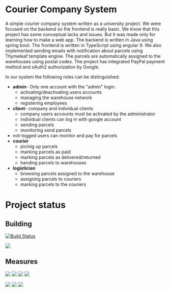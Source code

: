 # Courier Company System
A simple courier company system written as a university project. We were focused on the backend so the frontend is really basic. We know that this project has some conceptual lacks and issues. But it was made only for learning how to make a web app. The backend is written in Java using spring boot. The frontend is written in TypeScript using angular 9. We also implemented sending emails with notification about parcels using Thymeleaf template engine. The parcels are automatically assigned to the warehouses using postal codes. The project has integrated PayPal payment method and oAuth2 authorization by Google.

In our system the following roles can be distinguished:
 - **admin**- Only one account with the "admin" login. 
	 - activating/deactivating users accounts
	 - managing the warehouse network
	 - registering employees
- **client**- company and individual clients
	- company users accounts must be activated by the administrator
	- individual clients can log in with google account
	- sending parcels
	- monitoring send parcels
- not-logged users can monitor and pay for parcels
- **courier**
	- picinig up parcels
	- marking parcels as paid
	- marking parcels as delivered/returned
	- handing parcels to warehouses
- **logistician**
	- browsing parcels assigned to the warehouse
	- assigning parcels to couriers
	- marking parcels to the couriers

# Project status
## Building
[![Build Status](https://dev.azure.com/dawidszymkiewicz/dawid_szymkiewicz/_apis/build/status/Haseoo.courier-company-system?branchName=develop)](https://dev.azure.com/dawidszymkiewicz/dawid_szymkiewicz/_build/latest?definitionId=10&branchName=develop)

[<img src="http://dawidhomeserver.ddns.net:9000/api/project_badges/quality_gate?project=courier-cs">](http://dawidhomeserver.ddns.net:9000/dashboard?id=courier-cs) 

## Measures
[<img src="http://dawidhomeserver.ddns.net:9000/api/project_badges/measure?metric=sqale_rating&project=courier-cs">](http://dawidhomeserver.ddns.net:9000/component_measures?id=courier-cs&metric=sqale_rating) [<img src="http://dawidhomeserver.ddns.net:9000/api/project_badges/measure?metric=reliability_rating&project=courier-cs">](http://dawidhomeserver.ddns.net:9000/component_measures?id=courier-cs&metric=reliability_rating)  [<img src="http://dawidhomeserver.ddns.net:9000/api/project_badges/measure?metric=sqale_index&project=courier-cs">](http://dawidhomeserver.ddns.net:9000/component_measures?id=courier-cs&metric=sqale_index) [<img src="http://dawidhomeserver.ddns.net:9000/api/project_badges/measure?metric=ncloc&project=courier-cs">](http://dawidhomeserver.ddns.net:9000/component_measures?id=courier-cs&metric=ncloc)

[<img src="http://dawidhomeserver.ddns.net:9000/api/project_badges/measure?metric=coverage&project=courier-cs">](http://dawidhomeserver.ddns.net:9000/component_measures?id=courier-cs&metric=coverage) [<img src="http://dawidhomeserver.ddns.net:9000/api/project_badges/measure?metric=code_smells&project=courier-cs">](http://dawidhomeserver.ddns.net:9000/component_measures?id=courier-cs&metric=code_smells) [<img src="http://dawidhomeserver.ddns.net:9000/api/project_badges/measure?metric=bugs&project=courier-cs">](http://dawidhomeserver.ddns.net:9000/component_measures?id=courier-cs&metric=bugs)
